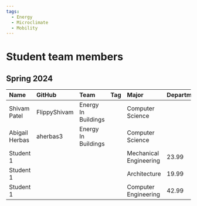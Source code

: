 ```yaml
---
tags:
  - Energy
  - Microclimate
  - Mobility
---
```


# Student team members

## Spring 2024

| Name      | GitHub | Team | Tag | Major                  | Department |
|:--------- |:------ |:---- |:--- |:---------------------- |:---------- |
| Shivam Patel | FlippyShivam |Energy In Buildings|     | Computer Science |  |
| Abigail Herbas | aherbas3 |Energy In Buildings|     | Computer Science |  |
| Student 1 |        |      |     | Mechanical Engineering | 23.99      |
| Student 1 |        |      |     | Architecture           | 19.99      |
| Student 1 |        |      |     | Computer Engineering   | 42.99      |
